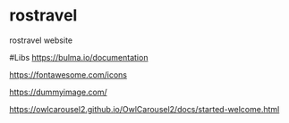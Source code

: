 # rostravel

rostravel website

#Libs
https://bulma.io/documentation

https://fontawesome.com/icons

https://dummyimage.com/

https://owlcarousel2.github.io/OwlCarousel2/docs/started-welcome.html
